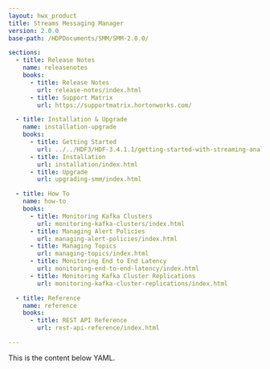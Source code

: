 ```yaml
---
layout: hwx_product
title: Streams Messaging Manager
version: 2.0.0
base-path: /HDPDocuments/SMM/SMM-2.0.0/

sections:
  - title: Release Notes
    name: releasenotes
    books:
      - title: Release Notes
        url: release-notes/index.html
      - title: Support Matrix
        url: https://supportmatrix.hortonworks.com/

  - title: Installation & Upgrade
    name: installation-upgrade
    books:
      - title: Getting Started
        url: ../../HDF3/HDF-3.4.1.1/getting-started-with-streaming-analytics/content/hdf-managing-kafka-with-smm.html
      - title: Installation
        url: installation/index.html
      - title: Upgrade
        url: upgrading-smm/index.html

  - title: How To
    name: how-to
    books:
      - title: Monitoring Kafka Clusters
        url: monitoring-kafka-clusters/index.html
      - title: Managing Alert Policies
        url: managing-alert-policies/index.html
      - title: Managing Topics
        url: managing-topics/index.html
      - title: Monitoring End to End Latency
        url: monitoring-end-to-end-latency/index.html
      - title: Monitoring Kafka Cluster Replications
        url: monitoring-kafka-cluster-replications/index.html

  - title: Reference
    name: reference
    books:
      - title: REST API Reference
        url: rest-api-reference/index.html

---
```


This is the content below YAML.
